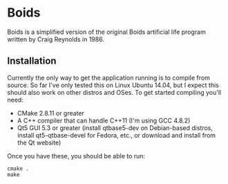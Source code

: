 Boids
=====

Boids is a simplified version of the original Boids artificial life program
written by Craig Reynolds in 1986.

Installation
------------

Currently the only way to get the application running is to compile from source.
So far I've only tested this on Linux Ubuntu 14.04, but I expect this should
also work on other distros and OSes. To get started compiling you'll need:

* CMake 2.8.11 or greater
* A C++ compiler that can handle C++11 (I'm using GCC 4.8.2)
* Qt5 GUI 5.3 or greater (install qtbase5-dev on Debian-based distros, install qt5-qtbase-devel for Fedora, etc., or download and install from the Qt website)

Once you have these, you should be able to run:

    cmake .
    make
